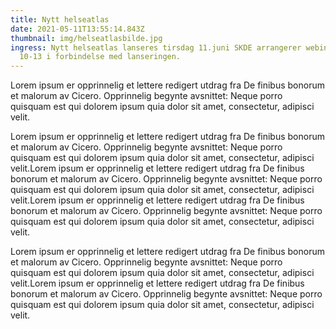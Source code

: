 ```yaml
---
title: Nytt helseatlas
date: 2021-05-11T13:55:14.843Z
thumbnail: img/helseatlasbilde.jpg
ingress: Nytt helseatlas lanseres tirsdag 11.juni SKDE arrangerer webinar fra
  10-13 i forbindelse med lanseringen.
---
```

Lorem ipsum er opprinnelig et lettere redigert utdrag fra De finibus bonorum et malorum av Cicero. Opprinnelig begynte avsnittet: Neque porro quisquam est qui dolorem ipsum quia dolor sit amet, consectetur, adipisci velit.

Lorem ipsum er opprinnelig et lettere redigert utdrag fra De finibus bonorum et malorum av Cicero. Opprinnelig begynte avsnittet: Neque porro quisquam est qui dolorem ipsum quia dolor sit amet, consectetur, adipisci velit.Lorem ipsum er opprinnelig et lettere redigert utdrag fra De finibus bonorum et malorum av Cicero. Opprinnelig begynte avsnittet: Neque porro quisquam est qui dolorem ipsum quia dolor sit amet, consectetur, adipisci velit.Lorem ipsum er opprinnelig et lettere redigert utdrag fra De finibus bonorum et malorum av Cicero. Opprinnelig begynte avsnittet: Neque porro quisquam est qui dolorem ipsum quia dolor sit amet, consectetur, adipisci velit.

Lorem ipsum er opprinnelig et lettere redigert utdrag fra De finibus bonorum et malorum av Cicero. Opprinnelig begynte avsnittet: Neque porro quisquam est qui dolorem ipsum quia dolor sit amet, consectetur, adipisci velit.Lorem ipsum er opprinnelig et lettere redigert utdrag fra De finibus bonorum et malorum av Cicero. Opprinnelig begynte avsnittet: Neque porro quisquam est qui dolorem ipsum quia dolor sit amet, consectetur, adipisci velit.